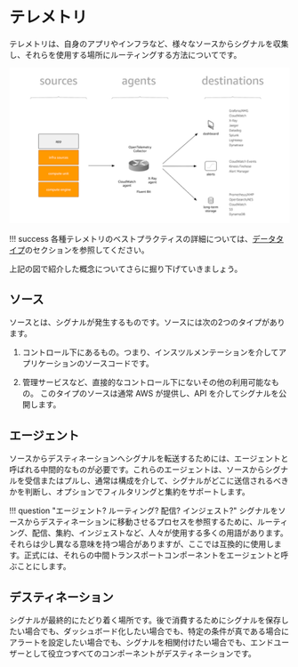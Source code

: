 # テレメトリ

テレメトリは、自身のアプリやインフラなど、様々なソースからシグナルを収集し、それらを使用する場所にルーティングする方法についてです。

![テレメトリの概念](images/telemetry.png)

!!! success
    各種テレメトリのベストプラクティスの詳細については、[データタイプ](../signals/logs)のセクションを参照してください。

上記の図で紹介した概念についてさらに掘り下げていきましょう。

## ソース

ソースとは、シグナルが発生するものです。ソースには次の2つのタイプがあります。

1. コントロール下にあるもの。つまり、インスツルメンテーションを介してアプリケーションのソースコードです。

2. 管理サービスなど、直接的なコントロール下にないその他の利用可能なもの。 
   このタイプのソースは通常 AWS が提供し、API を介してシグナルを公開します。

## エージェント

ソースからデスティネーションへシグナルを転送するためには、エージェントと呼ばれる中間的なものが必要です。これらのエージェントは、ソースからシグナルを受信またはプルし、通常は構成を介して、シグナルがどこに送信されるべきかを判断し、オプションでフィルタリングと集約をサポートします。

!!! question "エージェント? ルーティング? 配信? インジェスト?"
    シグナルをソースからデスティネーションに移動させるプロセスを参照するために、ルーティング、配信、集約、インジェストなど、人々が使用する多くの用語があります。それらは少し異なる意味を持つ場合がありますが、ここでは互換的に使用します。正式には、それらの中間トランスポートコンポーネントをエージェントと呼ぶことにします。

## デスティネーション

シグナルが最終的にたどり着く場所です。後で消費するためにシグナルを保存したい場合でも、ダッシュボード化したい場合でも、特定の条件が真である場合にアラートを設定したい場合でも、シグナルを相関付けたい場合でも、エンドユーザーとして役立つすべてのコンポーネントがデスティネーションです。
